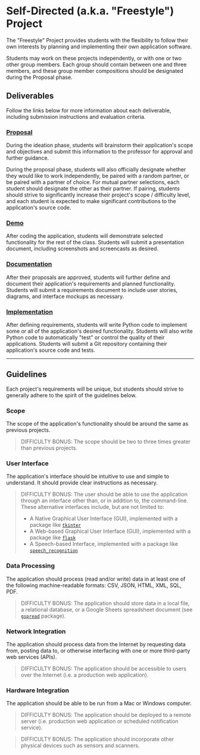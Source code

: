 # Self-Directed (a.k.a. "Freestyle") Project

The "Freestyle" Project provides students with the flexibility to follow their own interests by planning and implementing their own application software.

Students may work on these projects independently, or with one or two other group members. Each group should contain between one and three members, and these group member compositions should be designated during the Proposal phase.

## Deliverables

Follow the links below for more information about each deliverable, including submission instructions and evaluation criteria.

### [Proposal](proposal.md)

During the ideation phase, students will brainstorm their application's scope and objectives and submit this information to the professor for approval and further guidance.

During the proposal phase, students will also officially designate whether they would like to work independently, be paired with a random partner, or be paired with a partner of choice. For mutual partner selections, each student should designate the other as their partner. If pairing, students should strive to significantly increase their project's scope / difficulty level, and each student is expected to make significant contributions to the application's source code.

### [Demo](demo.md)

After coding the application, students will demonstrate selected functionality for the rest of the class. Students will submit a presentation document, including screenshots and screencasts as desired.

### [Documentation](documentation.md)

After their proposals are approved, students will further define and document their application's requirements and planned functionality. Students will submit a requirements document to include user stories, diagrams, and interface mockups as necessary.

### [Implementation](implementation.md)

After defining requirements, students will write Python code to implement some or all of the application's desired functionality. Students will also write Python code to automatically "test" or control the quality of their applications. Students will submit a Git repository containing their application's source code and tests.


<hr>

## Guidelines

Each project's requirements will be unique, but students should strive to generally adhere to the spirit of the guidelines below.

### Scope

The scope of the application's functionality should be around the same as previous projects.

> DIFFICULTY BONUS: The scope should be two to three times greater than previous projects.

### User Interface

The application's interface should be intuitive to use and simple to understand. It should provide clear instructions as necessary.

> DIFFICULTY BONUS: The user should be able to use the application through an interface other than, or in addition to, the command-line. These alternative interfaces include, but are not limited to:
>
>  + A Native Graphical User Interface (GUI), implemented with a package like [`tkinter`](/notes/python/packages/tkinter.md)
>  + A Web-based Graphical User Interface (GUI), implemented with a package like [`flask`](/notes/python/packages/flask.md)
>  + A Speech-based Interface, implemented with a package like [`speech_recognition`](/notes/python/packages/speech_recognition.md)

### Data Processing

The application should process (read and/or write) data in at least one of the following machine-readable formats:
CSV, JSON, HTML, XML, SQL, PDF.

> DIFFICULTY BONUS: The application should store data in a local file, a relational database, or a Google Sheets spreadsheet document (see [`gspread`](/notes/python/packages/gspread.md) package).

### Network Integration

The application should process data from the Internet by requesting data from, posting data to, or otherwise interfacing with one or more third-party web services (APIs).

> DIFFICULTY BONUS: The application should be accessible to users over the Internet (i.e. a production web application).

### Hardware Integration

The application should be able to be run from a Mac or Windows computer.

> DIFFICULTY BONUS: The application should be deployed to a remote server (i.e. production web application or scheduled notification service).


> DIFFICULTY BONUS: The application should incorporate other physical devices such as sensors and scanners.
